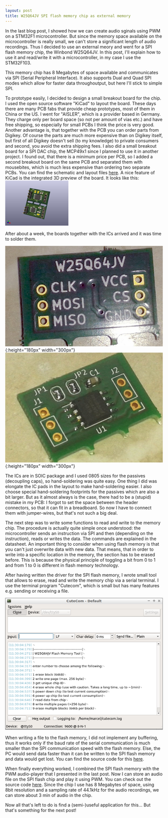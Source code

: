 ```yaml
---
layout: post
title: W25Q64JV SPI flash memory chip as external memory
---
```


In the last blog post, I showed how we can create audio sginals using PWM on a STM32F1 microcontroller. But since the memory space available on the microcontroller is really small, we can't store a significant length of audio recordings. Thus I decided to use an external meory and went for a SPI flash memory chip, the Winbond W25Q64JV. In this post, I'll explain how to use it and read/write it with a microcontroller, in my case I use the STM32F103.

<!--excerpt-->

This memory chip has 8 Megabytes of space available and communicates via SPI (Serial Peripheral Interface). It also supports Dual and Quad SPI modes which allow for faster data throughoutput, but here I'll stick to simple SPI.

To prototype easily, I decided to design a small breakout board for the chip. I used the open source software "KiCad" to layout the board.
These days there are many PCB fabs that provide cheap prototypes, most of them in China or the US. I went for "AISLER", which is a provider based in Germany. They charge only per board space (so not per amount of vias etc.) and have free shipping, so especially for small PCBs I think the price is very good. Another advantage is, that together with the PCB you can order parts from Digikey. Of course the parts are much more expensive than on Digikey itself, but first of all Digikey doesn't sell (to my knowledge) to private consumers and second, you avoid the extra shipping fees.
I also did a small breakout board for a SPI DAC chip, the MCP49x1 since I planned to use it in another project. I found out, that there is a minimum price per PCB, so I added a second breakout board on the same PCB and separated them with mousebites, which is much less expensive than ordering two separate PCBs.
You can find the schematic and layout files [here](https://github.com/MarcelMG/PCB/tree/master/SPI_Flash_and_DAC).
A nice feature of KiCad is the integrated 3D preview of the board. It looks like this:  
<img src="https://github.com/MarcelMG/PCB/raw/master/SPI_Flash_and_DAC/3d_board_preview.jpeg" width="40%">

After about a week, the boards together with the ICs arrived and it was time to solder them.

![spi_flash_mem_breakout_back](https://github.com/MarcelMG/marcelmg.github.io/raw/master/images/spi_flash_mem_breakout_back.jpg){:height="180px" width="300px"}![spi_flash_mem_breakout_front](https://github.com/MarcelMG/marcelmg.github.io/raw/master/images/spi_flash_mem_breakout_front.jpg){:height="180px" width="300px"}

The ICs are in SOIC package and I used 0805 sizes for the passives (decoupling caps), so hand-soldering was quite easy. One thing I did was elongate the IC pads in the layout to make hand-soldering easier. I also choose special hand-soldering footprints for the passives which are also a bit larger.
But as it almost always is the case, there had to be a (stupid) mistake in my PCB: I forgot to set the space between the header connectors, so that it can fit in a breadboard. So now I have to connect them with jumper-wires, but that's not such a big deal.

The next step was to write some functions to read and write to the memory chip. The procedure is actually quite simple once understood: the microcontroller sends an instruction via SPI and then (depending on the instruction), reads or writes the data. The commands are explained in the datasheet. An important thing to consider when using flash memory is that you can't just overwrite data with new data. That means, that in order to write into a specific location in the memory, the section has to be erased before. This is because the physical principle of toggling a bit from 0 to 1 and from 1 to 0 is different in flash memory technology.

After having written the driver for the SPI flash memory, I wrote small tool that allows to erase, read and write the memory chip via a serial terminal. I use the terminal program "Cutecom", which is small but has many features e.g. sending or receiving a file.  

![spi_flash_tool_screenshot](https://github.com/MarcelMG/marcelmg.github.io/raw/master/images/spi_flash_tool_screenshot.png)


When writing a file to the flash memory, I did not implement any buffering, thus it works only if the baud rate of the serial communication is much smaller than the SPI communication speed with the flash memory. Else, the PC would send data faster than it can be written to the SPI flash memory and data would get lost. You can find the source code for this [here](https://github.com/MarcelMG/STM32F103C8T6/tree/master/W25Q64JV_SPI_FLASH_MEMORY).

When finally everything worked, I combined the SPI flash memory with the PWM audio-player that I presented in the last post.
Now I can store an audio file on the SPI flash chip and play it using PWM. You can check out the source code [here](https://github.com/MarcelMG/STM32F103C8T6/tree/master/FLASH_PWM_AUDIO_PLAYER). Since the chip I use has 8 Megabytes of space, using 8bit resolution and a sampling rate of 44.1kHz for the audio recordings, we can store about 3 min of audio in the chip.

Now all that's left to do is find a (semi-)useful application for this... But that's something for the next post!

